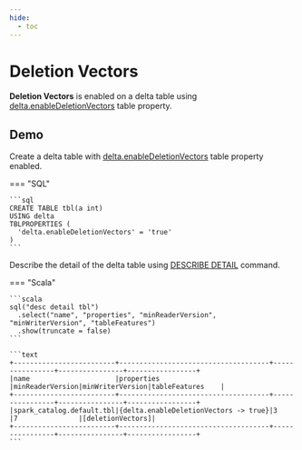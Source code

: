 ```yaml
---
hide:
  - toc
---
```


# Deletion Vectors

**Deletion Vectors** is enabled on a delta table using [delta.enableDeletionVectors](../DeltaConfigs.md#enableDeletionVectors) table property.

## Demo

Create a delta table with [delta.enableDeletionVectors](../DeltaConfigs.md#enableDeletionVectors) table property enabled.

=== "SQL"

    ```sql
    CREATE TABLE tbl(a int)
    USING delta
    TBLPROPERTIES (
      'delta.enableDeletionVectors' = 'true'
    )
    ```

Describe the detail of the delta table using [DESCRIBE DETAIL](../commands/describe-detail/index.md) command.

=== "Scala"

    ```scala
    sql("desc detail tbl")
      .select("name", "properties", "minReaderVersion", "minWriterVersion", "tableFeatures")
      .show(truncate = false)
    ```

    ```text
    +-------------------------+-------------------------------------+----------------+----------------+-----------------+
    |name                     |properties                           |minReaderVersion|minWriterVersion|tableFeatures    |
    +-------------------------+-------------------------------------+----------------+----------------+-----------------+
    |spark_catalog.default.tbl|{delta.enableDeletionVectors -> true}|3               |7               |[deletionVectors]|
    +-------------------------+-------------------------------------+----------------+----------------+-----------------+
    ```
